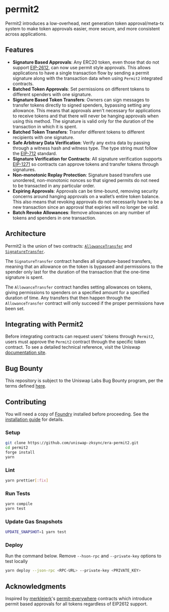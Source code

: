 # permit2

Permit2 introduces a low-overhead, next generation token approval/meta-tx system to make token approvals easier, more secure, and more consistent across applications.

## Features

- **Signature Based Approvals**: Any ERC20 token, even those that do not support [EIP-2612](https://eips.ethereum.org/EIPS/eip-2612), can now use permit style approvals. This allows applications to have a single transaction flow by sending a permit signature along with the transaction data when using `Permit2` integrated contracts.
- **Batched Token Approvals**: Set permissions on different tokens to different spenders with one signature.
- **Signature Based Token Transfers**: Owners can sign messages to transfer tokens directly to signed spenders, bypassing setting any allowance. This means that approvals aren't necessary for applications to receive tokens and that there will never be hanging approvals when using this method. The signature is valid only for the duration of the transaction in which it is spent.
- **Batched Token Transfers**: Transfer different tokens to different recipients with one signature.
- **Safe Arbitrary Data Verification**: Verify any extra data by passing through a witness hash and witness type. The type string must follow the [EIP-712](https://eips.ethereum.org/EIPS/eip-712) standard.
- **Signature Verification for Contracts**: All signature verification supports [EIP-1271](https://eips.ethereum.org/EIPS/eip-1271) so contracts can approve tokens and transfer tokens through signatures.
- **Non-monotonic Replay Protection**: Signature based transfers use unordered, non-monotonic nonces so that signed permits do not need to be transacted in any particular order.
- **Expiring Approvals**: Approvals can be time-bound, removing security concerns around hanging approvals on a wallet’s entire token balance. This also means that revoking approvals do not necessarily have to be a new transaction since an approval that expiries will no longer be valid.
- **Batch Revoke Allowances**: Remove allowances on any number of tokens and spenders in one transaction.

## Architecture

Permit2 is the union of two contracts: [`AllowanceTransfer`](https://github.com/Uniswap/permit2/blob/main/src/AllowanceTransfer.sol) and [`SignatureTransfer`](https://github.com/Uniswap/permit2/blob/main/src/SignatureTransfer.sol).

The `SignatureTransfer` contract handles all signature-based transfers, meaning that an allowance on the token is bypassed and permissions to the spender only last for the duration of the transaction that the one-time signature is spent.

The `AllowanceTransfer` contract handles setting allowances on tokens, giving permissions to spenders on a specified amount for a specified duration of time. Any transfers that then happen through the `AllowanceTransfer` contract will only succeed if the proper permissions have been set.

## Integrating with Permit2

Before integrating contracts can request users’ tokens through `Permit2`, users must approve the `Permit2` contract through the specific token contract. To see a detailed technical reference, visit the Uniswap [documentation site](https://docs.uniswap.org/protocol/permit2/overview).

## Bug Bounty

This repository is subject to the Uniswap Labs Bug Bounty program, per the terms defined [here](https://uniswap.org/bug-bounty).

## Contributing

You will need a copy of [Foundry](https://github.com/foundry-rs/foundry) installed before proceeding. See the [installation guide](https://github.com/foundry-rs/foundry#installation) for details.

### Setup

```sh
git clone https://github.com/uniswap-zksync/era-permit2.git
cd permit2
forge install
yarn
```

### Lint

```sh
yarn prettier[:fix]
```

### Run Tests

```sh
yarn compile
yarn test
```

### Update Gas Snapshots

```sh
UPDATE_SNAPSHOT=1 yarn test
```

### Deploy

Run the command below. Remove `--hson-rpc` and `--private-key` options to test locally

```sh
yarn deploy --json-rpc <RPC-URL> --private-key <PRIVATE_KEY>
```

## Acknowledgments

Inspired by [merklejerk](https://github.com/merklejerk)'s [permit-everywhere](https://github.com/merklejerk/permit-everywhere) contracts which introduce permit based approvals for all tokens regardless of EIP2612 support.
